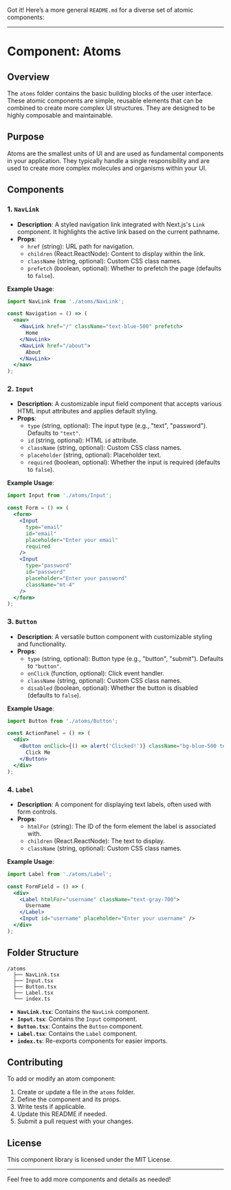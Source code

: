 Got it! Here’s a more general `README.md` for a diverse set of atomic components:

---

# Component: Atoms

## Overview

The `atoms` folder contains the basic building blocks of the user interface. These atomic components are simple, reusable elements that can be combined to create more complex UI structures. They are designed to be highly composable and maintainable.

## Purpose

Atoms are the smallest units of UI and are used as fundamental components in your application. They typically handle a single responsibility and are used to create more complex molecules and organisms within your UI.

## Components

### 1. `NavLink`

- **Description**: A styled navigation link integrated with Next.js's `Link` component. It highlights the active link based on the current pathname.
- **Props**:
  - `href` (string): URL path for navigation.
  - `children` (React.ReactNode): Content to display within the link.
  - `className` (string, optional): Custom CSS class names.
  - `prefetch` (boolean, optional): Whether to prefetch the page (defaults to `false`).

**Example Usage**:

```jsx
import NavLink from './atoms/NavLink';

const Navigation = () => (
  <nav>
    <NavLink href="/" className="text-blue-500" prefetch>
      Home
    </NavLink>
    <NavLink href="/about">
      About
    </NavLink>
  </nav>
);
```

### 2. `Input`

- **Description**: A customizable input field component that accepts various HTML input attributes and applies default styling.
- **Props**:
  - `type` (string, optional): The input type (e.g., "text", "password"). Defaults to `"text"`.
  - `id` (string, optional): HTML `id` attribute.
  - `className` (string, optional): Custom CSS class names.
  - `placeholder` (string, optional): Placeholder text.
  - `required` (boolean, optional): Whether the input is required (defaults to `false`).

**Example Usage**:

```jsx
import Input from './atoms/Input';

const Form = () => (
  <form>
    <Input
      type="email"
      id="email"
      placeholder="Enter your email"
      required
    />
    <Input
      type="password"
      id="password"
      placeholder="Enter your password"
      className="mt-4"
    />
  </form>
);
```

### 3. `Button`

- **Description**: A versatile button component with customizable styling and functionality.
- **Props**:
  - `type` (string, optional): Button type (e.g., "button", "submit"). Defaults to `"button"`.
  - `onClick` (function, optional): Click event handler.
  - `className` (string, optional): Custom CSS class names.
  - `disabled` (boolean, optional): Whether the button is disabled (defaults to `false`).

**Example Usage**:

```jsx
import Button from './atoms/Button';

const ActionPanel = () => (
  <div>
    <Button onClick={() => alert('Clicked!')} className="bg-blue-500 text-white">
      Click Me
    </Button>
  </div>
);
```

### 4. `Label`

- **Description**: A component for displaying text labels, often used with form controls.
- **Props**:
  - `htmlFor` (string): The ID of the form element the label is associated with.
  - `children` (React.ReactNode): The text to display.
  - `className` (string, optional): Custom CSS class names.

**Example Usage**:

```jsx
import Label from './atoms/Label';

const FormField = () => (
  <div>
    <Label htmlFor="username" className="text-gray-700">
      Username
    </Label>
    <Input id="username" placeholder="Enter your username" />
  </div>
);
```

## Folder Structure

```
/atoms
  ├── NavLink.tsx
  ├── Input.tsx
  ├── Button.tsx
  ├── Label.tsx
  └── index.ts
```

- **`NavLink.tsx`**: Contains the `NavLink` component.
- **`Input.tsx`**: Contains the `Input` component.
- **`Button.tsx`**: Contains the `Button` component.
- **`Label.tsx`**: Contains the `Label` component.
- **`index.ts`**: Re-exports components for easier imports.

## Contributing

To add or modify an atom component:

1. Create or update a file in the `atoms` folder.
2. Define the component and its props.
3. Write tests if applicable.
4. Update this README if needed.
5. Submit a pull request with your changes.

## License

This component library is licensed under the MIT License.

---

Feel free to add more components and details as needed!